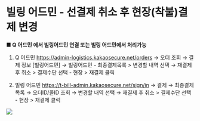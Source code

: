 # 빌링 어드민 - 선결제 취소 후 현장(착불)결제 변경

**■ Q 어드민 에서 빌링어드민 연결 또는 빌링 어드민에서 처리가능**

1) Q 어드민 https://admin-logistics.kakaosecure.net/orders → 오더 조회 → 결제 정보 [빌링어드민] → 빌링어드민 - 최종결제목록 > 변경할 내역 선택 → 재결제 후 취소 > 결제수단 선택 - 현장 > 재결제 클릭

2) 빌링 어드민 https://t-bill-admin.kakaosecure.net/sign/in → 결제 → 최종결제목록 → 오더ID/콜ID 조회 → 변경할 내역 선택 → 재결제 후 취소 > 결제수단 선택 - 현장 > 재결제 클릭

![](https://kakaomobilitysupport.zendesk.com/hc/article_attachments/30025161399833)